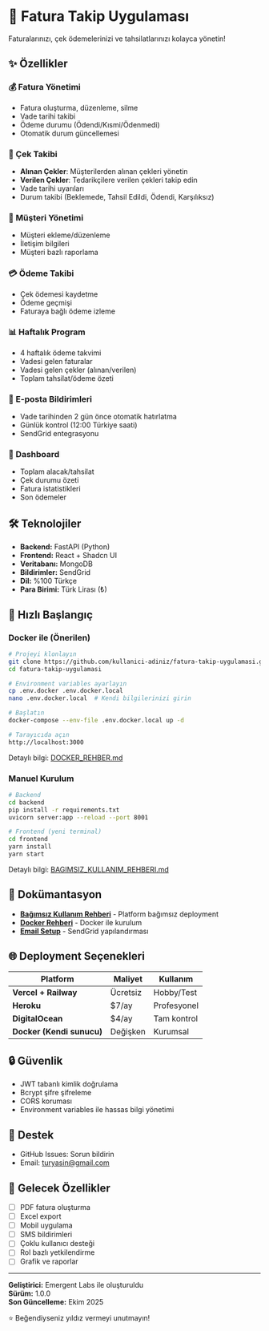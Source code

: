 # 🧾 Fatura Takip Uygulaması

Faturalarınızı, çek ödemelerinizi ve tahsilatlarınızı kolayca yönetin!

## ✨ Özellikler

### 💰 Fatura Yönetimi
- Fatura oluşturma, düzenleme, silme
- Vade tarihi takibi
- Ödeme durumu (Ödendi/Kısmi/Ödenmedi)
- Otomatik durum güncellemesi

### 📝 Çek Takibi
- **Alınan Çekler**: Müşterilerden alınan çekleri yönetin
- **Verilen Çekler**: Tedarikçilere verilen çekleri takip edin
- Vade tarihi uyarıları
- Durum takibi (Beklemede, Tahsil Edildi, Ödendi, Karşılıksız)

### 👥 Müşteri Yönetimi
- Müşteri ekleme/düzenleme
- İletişim bilgileri
- Müşteri bazlı raporlama

### 💳 Ödeme Takibi
- Çek ödemesi kaydetme
- Ödeme geçmişi
- Faturaya bağlı ödeme izleme

### 📊 Haftalık Program
- 4 haftalık ödeme takvimi
- Vadesi gelen faturalar
- Vadesi gelen çekler (alınan/verilen)
- Toplam tahsilat/ödeme özeti

### 📧 E-posta Bildirimleri
- Vade tarihinden 2 gün önce otomatik hatırlatma
- Günlük kontrol (12:00 Türkiye saati)
- SendGrid entegrasyonu

### 📱 Dashboard
- Toplam alacak/tahsilat
- Çek durumu özeti
- Fatura istatistikleri
- Son ödemeler

## 🛠️ Teknolojiler

- **Backend:** FastAPI (Python)
- **Frontend:** React + Shadcn UI
- **Veritabanı:** MongoDB
- **Bildirimler:** SendGrid
- **Dil:** %100 Türkçe
- **Para Birimi:** Türk Lirası (₺)

## 🚀 Hızlı Başlangıç

### Docker ile (Önerilen)

```bash
# Projeyi klonlayın
git clone https://github.com/kullanici-adiniz/fatura-takip-uygulamasi.git
cd fatura-takip-uygulamasi

# Environment variables ayarlayın
cp .env.docker .env.docker.local
nano .env.docker.local  # Kendi bilgilerinizi girin

# Başlatın
docker-compose --env-file .env.docker.local up -d

# Tarayıcıda açın
http://localhost:3000
```

Detaylı bilgi: [DOCKER_REHBER.md](DOCKER_REHBER.md)

### Manuel Kurulum

```bash
# Backend
cd backend
pip install -r requirements.txt
uvicorn server:app --reload --port 8001

# Frontend (yeni terminal)
cd frontend
yarn install
yarn start
```

Detaylı bilgi: [BAGIMSIZ_KULLANIM_REHBERI.md](BAGIMSIZ_KULLANIM_REHBERI.md)

## 📖 Dokümantasyon

- **[Bağımsız Kullanım Rehberi](BAGIMSIZ_KULLANIM_REHBERI.md)** - Platform bağımsız deployment
- **[Docker Rehberi](DOCKER_REHBER.md)** - Docker ile kurulum
- **[Email Setup](EMAIL_SETUP.md)** - SendGrid yapılandırması

## 🌐 Deployment Seçenekleri

| Platform | Maliyet | Kullanım |
|----------|---------|----------|
| **Vercel + Railway** | Ücretsiz | Hobby/Test |
| **Heroku** | $7/ay | Profesyonel |
| **DigitalOcean** | $4/ay | Tam kontrol |
| **Docker (Kendi sunucu)** | Değişken | Kurumsal |

## 🔒 Güvenlik

- JWT tabanlı kimlik doğrulama
- Bcrypt şifre şifreleme
- CORS koruması
- Environment variables ile hassas bilgi yönetimi

## 💬 Destek

- GitHub Issues: Sorun bildirin
- Email: turyasin@gmail.com

## 🎯 Gelecek Özellikler

- [ ] PDF fatura oluşturma
- [ ] Excel export
- [ ] Mobil uygulama
- [ ] SMS bildirimleri
- [ ] Çoklu kullanıcı desteği
- [ ] Rol bazlı yetkilendirme
- [ ] Grafik ve raporlar

---

**Geliştirici:** Emergent Labs ile oluşturuldu  
**Sürüm:** 1.0.0  
**Son Güncelleme:** Ekim 2025

⭐ Beğendiyseniz yıldız vermeyi unutmayın!
